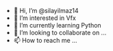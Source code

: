 - 👋 Hi, I’m @silayilmaz14
- 👀 I’m interested in Vfx
- 🌱 I’m currently learning Python
- 💞️ I’m looking to collaborate on ...
- 📫 How to reach me ...

<!---
silayilmaz14/silayilmaz14 is a ✨ special ✨ repository because its `README.md` (this file) appears on your GitHub profile.
You can click the Preview link to take a look at your changes.
--->
